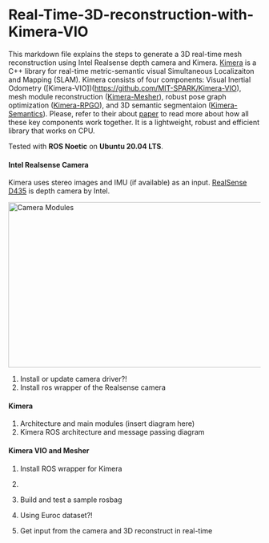 # Real-Time-3D-reconstruction-with-Kimera-VIO

This markdown file explains the steps to generate a 3D real-time mesh reconstruction using Intel Realsense depth camera and Kimera. [Kimera](https://github.com/MIT-SPARK/Kimera) is a C++ library for real-time metric-semantic visual Simultaneous Localizaiton and Mapping (SLAM). Kimera consists of four components: Visual Inertial Odometry ([Kimera-VIO])(https://github.com/MIT-SPARK/Kimera-VIO), mesh module reconstruction ([Kimera-Mesher](https://github.com/MIT-SPARK/Kimera-VIO)), robust pose graph optimization ([Kimera-RPGO](https://github.com/MIT-SPARK/Kimera-RPGO)), and 3D semantic segmentaion ([Kimera-Semantics](https://github.com/MIT-SPARK/Kimera-Semantics)). Please, refer to their about [paper](https://arxiv.org/pdf/1910.02490.pdf) to read more about how all these key components work together. It is a lightweight, robust and efficient library that works on CPU. 


Tested with **ROS Noetic** on **Ubuntu 20.04 LTS**. 


#### Intel Realsense Camera

Kimera uses stereo images and IMU (if available) as an input. [RealSense D435](https://www.intelrealsense.com/depth-camera-d435/) is depth camera by Intel. 

<img src="file:///home/ibrahimov/Downloads/Real-Time-3D-reconstruction-with-Kimera-VIO/imgs/d435_camera_modules.jpg"
     alt="Camera Modules" width="640" height="330"/>



1. Install or update camera driver?! 
2. Install ros wrapper of the Realsense camera 



#### Kimera

1. Architecture and main modules (insert diagram here)
2. Kimera ROS architecture and message passing diagram 


#### Kimera VIO and Mesher

1. Install ROS wrapper for Kimera 
2. 
2. Build and test a sample rosbag
3.  Using Euroc dataset?!

3. Get input from the camera and 3D reconstruct in real-time 
